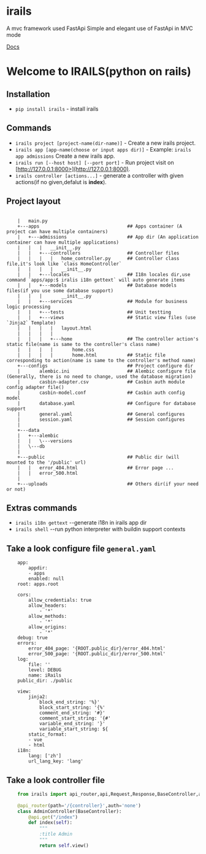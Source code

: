 # irails
A mvc framework used FastApi
Simple and elegant use of FastApi in MVC mode

[Docs](https://irails.2rails.cn/) 
# Welcome to IRAILS(python on rails)

 

## Installation  

* `pip install irails` - install irails

## Commands

* `irails project [project-name(dir-name)]`         - Create a new irails project.
* `irails app [app-name(choose or input apps dir)]` - Example: `irails app admissions` Create a new irails app.
* `irails run [--host host] [--port port]`          - Run project visit on [http://127.0.0.1:8000>](http://127.0.0.1:8000). 
* `irails controller [actions...]`                  - generate a controller with given actions(if no given,defalut is **index**). 
 

## Project layout
```
 
    |   main.py
    +---apps                                ## Apps container (A project can have multiple containers)
    |   +---admissions                      ## App dir (An application container can have multiple applications)
    |   |   |   __init__.py                 
    |   |   +---controllers                 ## Controller files
    |   |   |   |   home_controller.py      ## Controller class file,it's look like `class HomeController`
    |   |   |   |   __init__.py
    |   |   +---locales                     ## I18n locales dir,use command `apps/app:$ iralis i18n gettext` will auto generate items
    |   |   +---models                      ## Database models files(if you use some database support)
    |   |   |       __init__.py
    |   |   +---services                    ## Module for business logic processing
    |   |   +---tests                       ## Unit testting
    |   |   +---views                       ## Static view files (use `Jinja2` Template)
    |   |   |   |   layout.html
    |   |   |   |
    |   |   |   +---home                    ## The controller action's static file(name is same to the controller's class name)
    |   |   |   |       home.css            
    |   |   |   |       home.html           ## Static file corresponding to action(name is same to the controller's method name)
    +---configs                             ## Project configure dir
    |       alembic.ini                     ## Alembic configure file (Generally, there is no need to change, used the database migration)
    |       casbin-adapter.csv              ## Casbin auth module config adapter file()
    |       casbin-model.conf               ## Casbin auth config model
    |       database.yaml                   ## Configure for database support
    |       general.yaml                    ## General configures
    |       session.yaml                    ## Session configures
    |
    +---data
    |   +---alembic
    |   |   \---versions
    |   \---db
    |
    +---public                              ## Public dir (will mounted to the '/public' url)
    |   |   error_404.html                  ## Error page ...
    |   |   error_500.html
    |
    +---uploads                             ## Others dir(if your need or not)
```
## Extras commands
* `irails i18n gettext`  --generate i18n in irails app dir
* `irails shell`         --run python interpreter with buildin support contexts 

## Take a look configure file `general.yaml`
 
``` 
    app:
        appdir:
        - apps
        enabled: null
    root: apps.root

    cors:
        allow_credentials: true
        allow_headers:
            - '*'
        allow_methods:
            - '*'
        allow_origins:
            - '*'
    debug: true
    errors:
        error_404_page: '{ROOT.public_dir}/error_404.html'
        error_500_page: '{ROOT.public_dir}/error_500.html'
    log:
        file: ''
        level: DEBUG
        name: iRails
    public_dir: ./public

    view:
        jinja2:
            block_end_string: '%}'
            block_start_string: '{%'
            comment_end_string: '#}'
            comment_start_string: '{#'
            variable_end_string: '}'
            variable_start_string: ${
        static_format:
        - vue
        - html
    i18n:
        lang: ['zh']
        url_lang_key: 'lang'
```
## Take a look controller file 
 
```python
    from irails import api_router,api,Request,Response,BaseController,application
 
    @api_router(path='/{controller}',auth='none')
    class AdminController(BaseController): 
        @api.get("/index")
        def index(self):
            """
            :title Admin
            """
            return self.view()
```